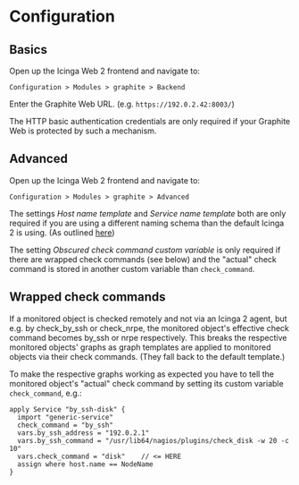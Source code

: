 # <a id="Configuration"></a>Configuration

## Basics

Open up the Icinga Web 2 frontend and navigate to:

    Configuration > Modules > graphite > Backend

Enter the Graphite Web URL. (e.g. `https://192.0.2.42:8003/`)

The HTTP basic authentication credentials are only required
if your Graphite Web is protected by such a mechanism.

## Advanced

Open up the Icinga Web 2 frontend and navigate to:

    Configuration > Modules > graphite > Advanced

The settings *Host name template* and *Service name template* both are only
required if you are using a different naming schema than the default Icinga 2
is using. (As outlined [here](https://www.icinga.com/docs/icinga2/latest/doc/14-features/#current-graphite-schema))

The setting *Obscured check command custom variable* is only required if there
are wrapped check commands (see below) and the "actual" check command is stored
in another custom variable than `check_command`.

## Wrapped check commands

If a monitored object is checked remotely and not via an Icinga 2 agent, but
e.g. by check_by_ssh or check_nrpe, the monitored object's effective check
command becomes by_ssh or nrpe respectively. This breaks the respective
monitored objects' graphs as graph templates are applied to monitored objects
via their check commands. (They fall back to the default template.)

To make the respective graphs working as expected you have to tell the
monitored object's "actual" check command by setting its custom variable
`check_command`, e.g.:

```
apply Service "by_ssh-disk" {
  import "generic-service"
  check_command = "by_ssh"
  vars.by_ssh_address = "192.0.2.1"
  vars.by_ssh_command = "/usr/lib64/nagios/plugins/check_disk -w 20 -c 10"
  vars.check_command = "disk"    // <= HERE
  assign where host.name == NodeName
}
```
